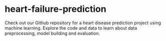 # heart-failure-prediction
Check out our Github repository for a heart disease prediction project using machine learning. Explore the code and data to learn about data preprocessing, model building and evaluation.
